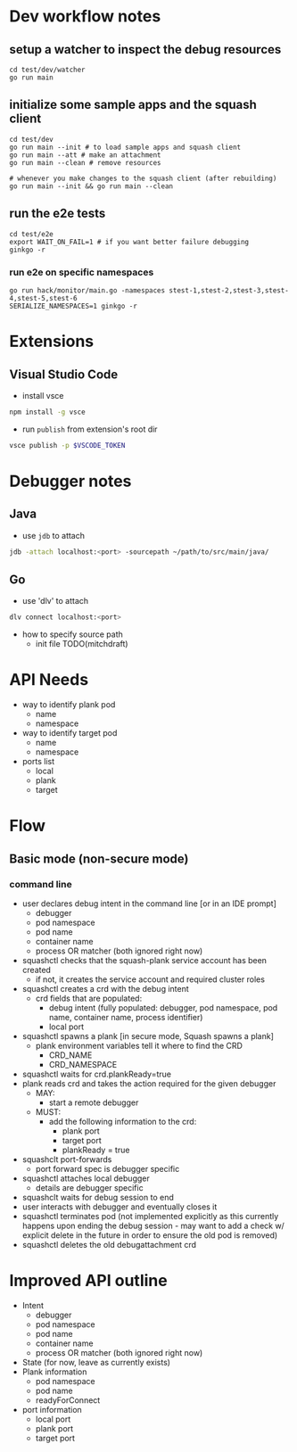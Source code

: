 

# Dev workflow notes

## setup a watcher to inspect the debug resources
```
cd test/dev/watcher
go run main
```

## initialize some sample apps and the squash client
```
cd test/dev
go run main --init # to load sample apps and squash client
go run main --att # make an attachment
go run main --clean # remove resources

# whenever you make changes to the squash client (after rebuilding)
go run main --init && go run main --clean
```

## run the e2e tests
```
cd test/e2e
export WAIT_ON_FAIL=1 # if you want better failure debugging
ginkgo -r
```

### run e2e on specific namespaces
```
go run hack/monitor/main.go -namespaces stest-1,stest-2,stest-3,stest-4,stest-5,stest-6
SERIALIZE_NAMESPACES=1 ginkgo -r
```


# Extensions
## Visual Studio Code
- install vsce
```bash
npm install -g vsce
```
- run `publish` from extension's root dir
```bash
vsce publish -p $VSCODE_TOKEN
```

# Debugger notes

## Java
- use `jdb` to attach
```bash
jdb -attach localhost:<port> -sourcepath ~/path/to/src/main/java/
```
## Go
- use 'dlv' to attach
```bash
dlv connect localhost:<port>
```
- how to specify source path
  - init file TODO(mitchdraft)



# API Needs

- way to identify plank pod
  - name
  - namespace
- way to identify target pod
  - name
  - namespace
- ports list
  - local
  - plank
  - target


# Flow
## Basic mode (non-secure mode)
### command line
- user declares debug intent in the command line [or in an IDE prompt]
  - debugger
  - pod namespace
  - pod name
  - container name
  - process OR matcher (both ignored right now)
- squashctl checks that the squash-plank service account has been created
  - if not, it creates the service account and required cluster roles
- squashctl creates a crd with the debug intent
  - crd fields that are populated:
    - debug intent (fully populated: debugger, pod namespace, pod name, container name, process identifier)
    - local port
- squashctl spawns a plank [in secure mode, Squash spawns a plank]
  - plank environment variables tell it where to find the CRD
    - CRD_NAME
    - CRD_NAMESPACE
- squashctl waits for crd.plankReady=true
- plank reads crd and takes the action required for the given debugger
  - MAY:
    - start a remote debugger
  - MUST:
    - add the following information to the crd:
      - plank port
      - target port
      - plankReady = true
- squashclt port-forwards
  - port forward spec is debugger specific
- squashctl attaches local debugger
  - details are debugger specific
- squashclt waits for debug session to end
- user interacts with debugger and eventually closes it
- squashctl terminates pod (not implemented explicitly as this currently happens upon ending the debug session - may want to add a check w/ explicit delete in the future in order to ensure the old pod is removed)
- squashctl deletes the old debugattachment crd

# Improved API outline
- Intent
  - debugger
  - pod namespace
  - pod name
  - container name
  - process OR matcher (both ignored right now)
- State (for now, leave as currently exists)
- Plank information
  - pod namespace
  - pod name
  - readyForConnect
- port information
  - local port
  - plank port
  - target port
